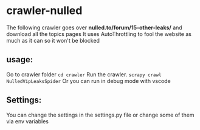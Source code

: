# crawler-nulled
The following crawler goes over **nulled.to/forum/15-other-leaks/** and download all the topics pages
It uses AutoThrottling to fool the website as much as it can so it won't be blocked

## usage:
Go to crawler folder
`cd crawler`
Run the crawler.
`scrapy crawl NulledVipLeaksSpider`
Or you can run in debug mode with vscode

## Settings:
You can change the settings in the settings.py file or change some of them via env variables